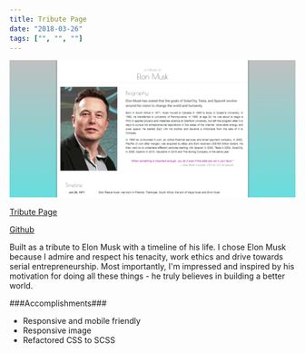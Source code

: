 ```yaml
---
title: Tribute Page
date: "2018-03-26"
tags: ["", "", ""]
---
```


![Tribute Page](../assets/tribute-page-557.png "Tribute Page")

[Tribute Page](https://jenlky.github.io/tribute-page/)

[Github](https://github.com/jenlky/tribute-page)

Built as a tribute to Elon Musk with a timeline of his life.
I chose Elon Musk because I admire and respect his tenacity, work ethics and drive towards serial entrepreneurship.
Most importantly, I'm impressed and inspired by his motivation for doing all these things -
he truly believes in building a better world.

###Accomplishments###

- Responsive and mobile friendly
- Responsive image
- Refactored CSS to SCSS
